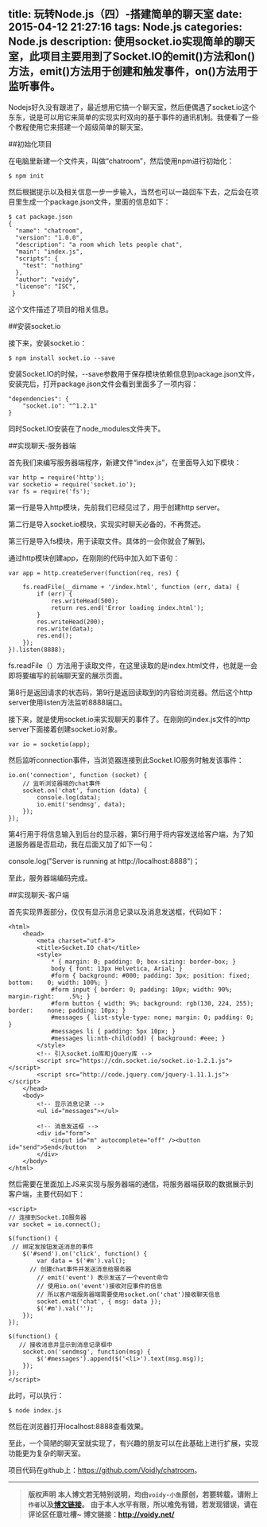 title: 玩转Node.js（四）-搭建简单的聊天室
date: 2015-04-12 21:27:16
tags: Node.js
categories: Node.js
description: 使用socket.io实现简单的聊天室，此项目主要用到了Socket.IO的emit()方法和on()方法，emit()方法用于创建和触发事件，on()方法用于监听事件。
---

Nodejs好久没有跟进了，最近想用它搞一个聊天室，然后便偶遇了socket.io这个东东，说是可以用它来简单的实现实时双向的基于事件的通讯机制。我便看了一些个教程使用它来搭建一个超级简单的聊天室。

##初始化项目

在电脑里新建一个文件夹，叫做“chatroom”，然后使用npm进行初始化：

	$ npm init	

然后根据提示以及相关信息一步一步输入，当然也可以一路回车下去，之后会在项目里生成一个package.json文件，里面的信息如下：

	$ cat package.json
	{
	  "name": "chatroom",
	  "version": "1.0.0",
	  "description": "a room which lets people chat",
	  "main": "index.js",
	  "scripts": {
	    "test": "nothing"
	  },
	  "author": "voidy",
	  "license": "ISC",
	 }

这个文件描述了项目的相关信息。

##安装socket.io

接下来，安装socket.io：

	$ npm install socket.io --save

安装Socket.IO的时候，--save参数用于保存模块依赖信息到package.json文件，安装完后，打开package.json文件会看到里面多了一项内容：

	"dependencies": {
	    "socket.io": "^1.2.1"
	}

同时Socket.IO安装在了node_modules文件夹下。

##实现聊天-服务器端

首先我们来编写服务器端程序，新建文件“index.js”，在里面导入如下模块：

	var http = require('http');           
	var socketio = require('socket.io');  
	var fs = require('fs'); 

第一行是导入http模块，先前我们已经见过了，用于创建http server。

第二行是导入socket.io模块，实现实时聊天必备的，不再赘述。

第三行是导入fs模块，用于读取文件。具体的一会你就会了解到。

通过http模块创建app，在刚刚的代码中加入如下语句：

	var app = http.createServer(function(req, res) {
	 
	    fs.readFile(__dirname + '/index.html', function (err, data) {
	        if (err) {
	            res.writeHead(500);
	            return res.end('Error loading index.html');
	        }
	        res.writeHead(200); 
	        res.write(data);   
	        res.end();
	    });
	}).listen(8888);

fs.readFile（）方法用于读取文件，在这里读取的是index.html文件，也就是一会即将要编写的前端聊天室的展示页面。

第8行是返回请求的状态码，第9行是返回读取到的内容给浏览器。然后这个http server使用listen方法监听8888端口。

接下来，就是使用socket.io来实现聊天的事件了。在刚刚的index.js文件的http server下面接着创建socket.io对象。

	var io = socketio(app);

然后监听connection事件，当浏览器连接到此Socket.IO服务时触发该事件：

	io.on('connection', function (socket) {
	    // 监听浏览器端的chat事件
	    socket.on('chat', function (data) {
	        console.log(data);
	        io.emit('sendmsg', data); 
	    });
	});

第4行用于将信息输入到后台的显示器，第5行用于将内容发送给客户端，为了知道服务器是否启动，我在后面又加了如下一句：

console.log("Server is running at http://localhost:8888")；

至此，服务器端编码完成。

##实现聊天-客户端

首先实现界面部分，仅仅有显示消息记录以及消息发送框，代码如下：

	<html>
	    <head>
	        <meta charset="utf-8">
	        <title>Socket.IO chat</title>
	        <style>
	            * { margin: 0; padding: 0; box-sizing: border-box; }
	            body { font: 13px Helvetica, Arial; }
	            #form { background: #000; padding: 3px; position: fixed; bottom: 	0; width: 100%; }
	            #form input { border: 0; padding: 10px; width: 90%; margin-right:	 .5%; }
	            #form button { width: 9%; background: rgb(130, 224, 255); border:	 none; padding: 10px; }
	            #messages { list-style-type: none; margin: 0; padding: 0; }
	            #messages li { padding: 5px 10px; }
	            #messages li:nth-child(odd) { background: #eee; }
	        </style>
	        <!-- 引入socket.io库和jQuery库 -->
	        <script src="https://cdn.socket.io/socket.io-1.2.1.js"></script>
	        <script src="http://code.jquery.com/jquery-1.11.1.js"></script>
	    </head>
	    <body>
	        <!-- 显示消息记录 -->
	        <ul id="messages"></ul>
	
	        <!-- 消息发送框 -->
	        <div id="form">
	            <input id="m" autocomplete="off" /><button id="send">Send</button	>
	        </div>
	    </body>
	</html>

然后需要在里面加上JS来实现与服务器端的通信，将服务器端获取的数据展示到客户端，主要代码如下：


	<script>
	// 连接到Socket.IO服务器
	var socket = io.connect();
	
	$(function() {
	 // 绑定发按钮发送消息的事件
	    $('#send').on('click', function() {
	        var data = $('#m').val();
	      // 创建chat事件并发送消息给服务器
	        // emit('event') 表示发送了一个event命令
	        // 使用io.on('event')接收对应事件的信息
	        // 所以客户端服务器端需要使用socket.on('chat')接收聊天信息
	        socket.emit('chat', { msg: data });
	        $('#m').val('');
	    });
	});
	
	$(function() {
	   // 接收消息并显示到消息记录框中
	    socket.on('sendmsg', function(msg) {
	        $('#messages').append($('<li>').text(msg.msg));
	    });
	});
	</script>

此时，可以执行：

	$ node index.js

然后在浏览器打开localhost:8888查看效果。

至此，一个简陋的聊天室就实现了，有兴趣的朋友可以在此基础上进行扩展，实现功能更为复杂的聊天室。

项目代码在github上：<https://github.com/Voidly/chatroom>。

---
> **版权声明**
> **本人博文若无特别说明，均由`voidy-小鱼`原创，若要转载，请附上`作者`以及[博文链接](http://voidy.net)。**
> **由于本人水平有限，所以难免有错，若发现错误，请在评论区任意吐槽~**
> **博文链接：<http://voidy.net/>**